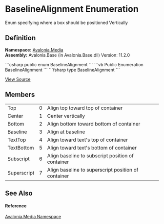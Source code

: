 # BaselineAlignment Enumeration


Enum specifying where a box should be positioned Vertically



## Definition
**Namespace:** <a href="N_Avalonia_Media">Avalonia.Media</a>  
**Assembly:** Avalonia.Base (in Avalonia.Base.dll) Version: 11.2.0

<Tabs groupId="api-code-preview">
<TabItem value="csharp" label="C#">
```csharp
public enum BaselineAlignment
```
</TabItem>
<TabItem value="vb" label="VB">
```vb
Public Enumeration BaselineAlignment
```
</TabItem>
<TabItem value="fsharp" label="F#">
```fsharp
type BaselineAlignment
```
</TabItem>
</Tabs>



<a href="https://github.com/AvaloniaUI/Avalonia/tree/master/src/Avalonia.Base/Media/BaselineAlignment.cs" title="View the source code">View Source</a>



## Members
<table>
<tr>
<td>Top</td>
<td>0</td>
<td>Align top toward top of container</td>
</tr>
<tr>
<td>Center</td>
<td>1</td>
<td>Center vertically</td>
</tr>
<tr>
<td>Bottom</td>
<td>2</td>
<td>Align bottom toward bottom of container</td>
</tr>
<tr>
<td>Baseline</td>
<td>3</td>
<td>Align at baseline</td>
</tr>
<tr>
<td>TextTop</td>
<td>4</td>
<td>Align toward text's top of container</td>
</tr>
<tr>
<td>TextBottom</td>
<td>5</td>
<td>Align toward text's bottom of container</td>
</tr>
<tr>
<td>Subscript</td>
<td>6</td>
<td>Align baseline to subscript position of container</td>
</tr>
<tr>
<td>Superscript</td>
<td>7</td>
<td>Align baseline to superscript position of container</td>
</tr>
</table>

## See Also


#### Reference
<a href="N_Avalonia_Media">Avalonia.Media Namespace</a>  
